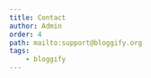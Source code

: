 ```yaml
---
title: Contact
author: Admin
order: 4
path: mailto:support@bloggify.org
tags:
    - bloggify
---
```



